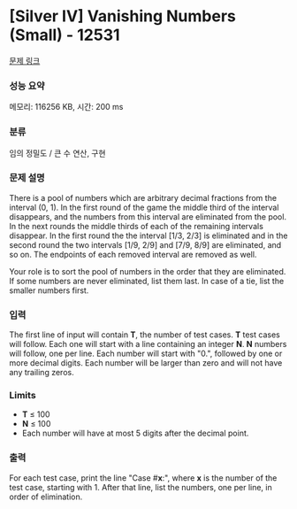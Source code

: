# [Silver IV] Vanishing Numbers (Small) - 12531 

[문제 링크](https://www.acmicpc.net/problem/12531) 

### 성능 요약

메모리: 116256 KB, 시간: 200 ms

### 분류

임의 정밀도 / 큰 수 연산, 구현

### 문제 설명

<p>There is a pool of numbers which are arbitrary decimal fractions from the interval (0, 1). In the first round of the game the middle third of the interval disappears, and the numbers from this interval are eliminated from the pool. In the next rounds the middle thirds of each of the remaining intervals disappear. In the first round the the interval [1/3, 2/3] is eliminated and in the second round the two intervals [1/9, 2/9] and [7/9, 8/9] are eliminated, and so on. The endpoints of each removed interval are removed as well.</p>

<p>Your role is to sort the pool of numbers in the order that they are eliminated. If some numbers are never eliminated, list them last. In case of a tie, list the smaller numbers first.</p>

### 입력 

 <p>The first line of input will contain <strong>T</strong>, the number of test cases. <strong>T</strong> test cases will follow. Each one will start with a line containing an integer <strong>N</strong>. <strong>N</strong> numbers will follow, one per line. Each number will start with "0.", followed by one or more decimal digits. Each number will be larger than zero and will not have any trailing zeros.</p>

<h3>Limits</h3>

<ul>
	<li><strong>T</strong> ≤ 100</li>
	<li><strong>N</strong> ≤ 100</li>
	<li>Each number will have at most 5 digits after the decimal point.</li>
</ul>

<div> </div>

### 출력 

 <p>For each test case, print the line "Case #<strong>x</strong>:", where <strong>x</strong> is the number of the test case, starting with 1. After that line, list the numbers, one per line, in order of elimination.</p>

